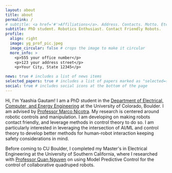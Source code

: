 ```yaml
---
layout: about
title: about
permalink: /
# subtitle: <a href='#'>Affiliations</a>. Address. Contacts. Motto. Etc.
subtitle: PhD student. Robotics Enthusiast. Contact Friendly Robots.
profile:
  align: right
  image: yg_prof_pic.jpeg
  image_circular: false # crops the image to make it circular
  more_info: >
    <p>555 your office number</p>
    <p>123 your address street</p>
    <p>Your City, State 12345</p>

news: true # includes a list of news items
selected_papers: true # includes a list of papers marked as "selected={true}"
social: true # includes social icons at the bottom of the page
---
```

Hi, I'm Yaashia Gautam! I am a PhD student in the [Department of Electrical, Computer, and Energy Engineering](https://www.colorado.edu/ecee/) at the University of Colorado, Boulder. I am advised by [Professor Marco Nicotra](https://www.colorado.edu/faculty/nicotra). My research is centered around robotic controls and manipulation. I am developing on making robots contact friendly, and leverage methods in control theory to do so. I am particularly interested in leveraging the intersection of AI/ML and control theory to develop better methods for human-robot interaction keeping safety considerations in mind.



Before coming to CU Boulder, I completed my Master's in Electrical Engineering at the University of Southern California, where I researched with [Professor Quan Nguyen](https://sites.usc.edu/quann/) on using Model Predictive Control for the control of collaborative quadruped robots.
